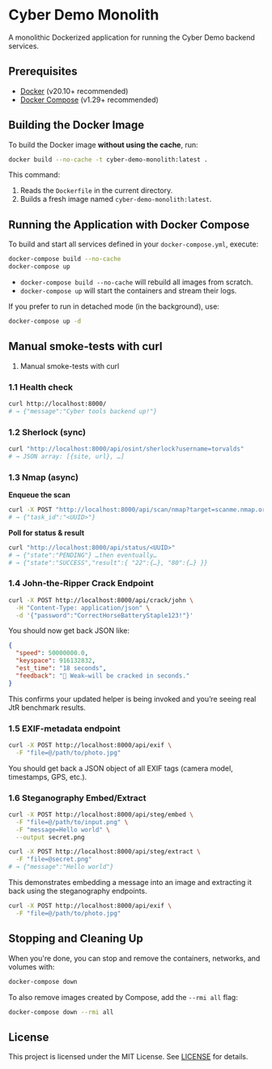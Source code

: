 # Cyber Demo Monolith

A monolithic Dockerized application for running the Cyber Demo backend services.

## Prerequisites

* [Docker](https://www.docker.com/) (v20.10+ recommended)
* [Docker Compose](https://docs.docker.com/compose/) (v1.29+ recommended)

## Building the Docker Image

To build the Docker image **without using the cache**, run:

```bash
docker build --no-cache -t cyber-demo-monolith:latest .
```

This command:

1. Reads the `Dockerfile` in the current directory.
2. Builds a fresh image named `cyber-demo-monolith:latest`.

## Running the Application with Docker Compose

To build and start all services defined in your `docker-compose.yml`, execute:

```bash
docker-compose build --no-cache
docker-compose up
```

* `docker-compose build --no-cache` will rebuild all images from scratch.
* `docker-compose up` will start the containers and stream their logs.

If you prefer to run in detached mode (in the background), use:

```bash
docker-compose up -d
```

## Manual smoke-tests with curl

1. Manual smoke-tests with curl

### 1.1 Health check

```bash
curl http://localhost:8000/
# → {"message":"Cyber tools backend up!"}
```

### 1.2 Sherlock (sync)

```bash
curl "http://localhost:8000/api/osint/sherlock?username=torvalds"
# → JSON array: [{site, url}, …]
```

### 1.3 Nmap (async)

**Enqueue the scan**

```bash
curl -X POST "http://localhost:8000/api/scan/nmap?target=scanme.nmap.org"
# → {"task_id":"<UUID>"}
```

**Poll for status & result**

```bash
curl "http://localhost:8000/api/status/<UUID>"
# → {"state":"PENDING"} …then eventually…
# → {"state":"SUCCESS","result":{ "22":{…}, "80":{…} }}
```

### 1.4 John‑the‑Ripper Crack Endpoint

```bash
curl -X POST http://localhost:8000/api/crack/john \
  -H "Content-Type: application/json" \
  -d '{"password":"CorrectHorseBatteryStaple123!"}'
```

You should now get back JSON like:

```json
{
  "speed": 50000000.0,
  "keyspace": 916132832,
  "est_time": "18 seconds",
  "feedback": "😬 Weak—will be cracked in seconds."
}
```

This confirms your updated helper is being invoked and you’re seeing real JtR benchmark results.

### 1.5 EXIF-metadata endpoint

```bash
curl -X POST http://localhost:8000/api/exif \
  -F "file=@/path/to/photo.jpg"
```

You should get back a JSON object of all EXIF tags (camera model, timestamps, GPS, etc.).

### 1.6 Steganography Embed/Extract

```bash
curl -X POST http://localhost:8000/api/steg/embed \
  -F "file=@/path/to/input.png" \
  -F "message=Hello world" \
  --output secret.png
```

```bash
curl -X POST http://localhost:8000/api/steg/extract \
  -F "file=@secret.png"
# → {"message":"Hello world"}
```

This demonstrates embedding a message into an image and extracting it back using the steganography endpoints.

```bash
curl -X POST http://localhost:8000/api/exif \
  -F "file=@/path/to/photo.jpg"
```

## Stopping and Cleaning Up

When you're done, you can stop and remove the containers, networks, and volumes with:

```bash
docker-compose down
```

To also remove images created by Compose, add the `--rmi all` flag:

```bash
docker-compose down --rmi all
```

## License

This project is licensed under the MIT License. See [LICENSE](LICENSE) for details.
